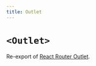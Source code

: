 ```yaml
---
title: Outlet
---
```


# `<Outlet>`

Re-export of [React Router Outlet][rr-outlet].

[rr-outlet]: https://reactrouter.com/en/main/components/outlet
